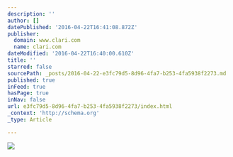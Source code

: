 ```yaml
---
description: ''
author: []
datePublished: '2016-04-22T16:41:08.872Z'
publisher:
  domain: www.clari.com
  name: clari.com
dateModified: '2016-04-22T16:40:00.610Z'
title: ''
starred: false
sourcePath: _posts/2016-04-22-e3fc79d5-8d96-4fa7-b253-4fa5938f2273.md
published: true
inFeed: true
hasPage: true
inNav: false
url: e3fc79d5-8d96-4fa7-b253-4fa5938f2273/index.html
_context: 'http://schema.org'
_type: Article

---
```

![](http://s3.amazonaws.com/com.clari/files/sections/home/home-product-overview.png)